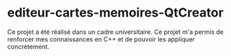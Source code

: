 # editeur-cartes-memoires-QtCreator
Ce projet a été réalisé dans un cadre universitaire. Ce projet m'a permis de renforcer mes connaissances en C++ et de pouvoir les appliquer concrètement.
